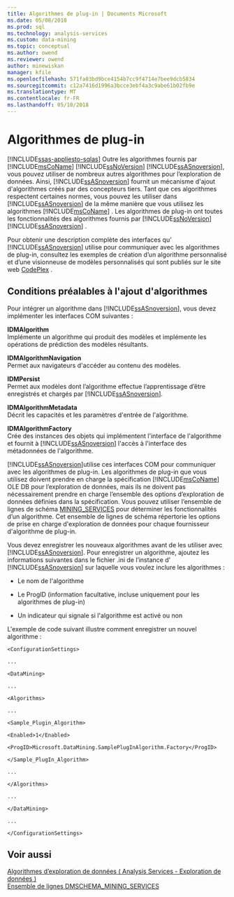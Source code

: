 ```yaml
---
title: Algorithmes de plug-in | Documents Microsoft
ms.date: 05/08/2018
ms.prod: sql
ms.technology: analysis-services
ms.custom: data-mining
ms.topic: conceptual
ms.author: owend
ms.reviewer: owend
author: minewiskan
manager: kfile
ms.openlocfilehash: 571fa03bd9bce4154b7cc9f4714e7bee9dcb5834
ms.sourcegitcommit: c12a7416d1996a3bcce3ebf4a3c9abe61b02fb9e
ms.translationtype: MT
ms.contentlocale: fr-FR
ms.lasthandoff: 05/10/2018
---
```

# <a name="plugin-algorithms"></a>Algorithmes de plug-in
[!INCLUDE[ssas-appliesto-sqlas](../../includes/ssas-appliesto-sqlas.md)]
  Outre les algorithmes fournis par [!INCLUDE[msCoName](../../includes/msconame-md.md)] [!INCLUDE[ssNoVersion](../../includes/ssnoversion-md.md)] [!INCLUDE[ssASnoversion](../../includes/ssasnoversion-md.md)], vous pouvez utiliser de nombreux autres algorithmes pour l’exploration de données. Ainsi, [!INCLUDE[ssASnoversion](../../includes/ssasnoversion-md.md)] fournit un mécanisme d'ajout d'algorithmes créés par des concepteurs tiers. Tant que ces algorithmes respectent certaines normes, vous pouvez les utiliser dans [!INCLUDE[ssASnoversion](../../includes/ssasnoversion-md.md)] de la même manière que vous utilisez les algorithmes [!INCLUDE[msCoName](../../includes/msconame-md.md)] . Les algorithmes de plug-in ont toutes les fonctionnalités des algorithmes fournis par [!INCLUDE[ssNoVersion](../../includes/ssnoversion-md.md)] [!INCLUDE[ssASnoversion](../../includes/ssasnoversion-md.md)] .  
  
 Pour obtenir une description complète des interfaces qu’ [!INCLUDE[ssASnoversion](../../includes/ssasnoversion-md.md)] utilise pour communiquer avec les algorithmes de plug-in, consultez les exemples de création d’un algorithme personnalisé et d’une visionneuse de modèles personnalisés qui sont publiés sur le site web [CodePlex](http://go.microsoft.com/fwlink/?LinkID=87843) .  
  
## <a name="algorithm-requirements"></a>Conditions préalables à l'ajout d'algorithmes  
 Pour intégrer un algorithme dans [!INCLUDE[ssASnoversion](../../includes/ssasnoversion-md.md)], vous devez implémenter les interfaces COM suivantes :  
  
 **IDMAlgorithm**  
 Implémente un algorithme qui produit des modèles et implémente les opérations de prédiction des modèles résultants.  
  
 **IDMAlgorithmNavigation**  
 Permet aux navigateurs d'accéder au contenu des modèles.  
  
 **IDMPersist**  
 Permet aux modèles dont l’algorithme effectue l’apprentissage d’être enregistrés et chargés par [!INCLUDE[ssASnoversion](../../includes/ssasnoversion-md.md)].  
  
 **IDMAlgorithmMetadata**  
 Décrit les capacités et les paramètres d'entrée de l'algorithme.  
  
 **IDMAlgorithmFactory**  
 Crée des instances des objets qui implémentent l'interface de l'algorithme et fournit à [!INCLUDE[ssASnoversion](../../includes/ssasnoversion-md.md)] l'accès à l'interface des métadonnées de l'algorithme.  
  
 [!INCLUDE[ssASnoversion](../../includes/ssasnoversion-md.md)]utilise ces interfaces COM pour communiquer avec les algorithmes de plug-in. Les algorithmes de plug-in que vous utilisez doivent prendre en charge la spécification [!INCLUDE[msCoName](../../includes/msconame-md.md)] OLE DB pour l’exploration de données, mais ils ne doivent pas nécessairement prendre en charge l’ensemble des options d’exploration de données définies dans la spécification. Vous pouvez utiliser l’ensemble de lignes de schéma [MINING_SERVICES](../../analysis-services/schema-rowsets/data-mining/dmschema-mining-services-rowset.md) pour déterminer les fonctionnalités d’un algorithme. Cet ensemble de lignes de schéma répertorie les options de prise en charge d'exploration de données pour chaque fournisseur d'algorithme de plug-in.  
  
 Vous devez enregistrer les nouveaux algorithmes avant de les utiliser avec [!INCLUDE[ssASnoversion](../../includes/ssasnoversion-md.md)]. Pour enregistrer un algorithme, ajoutez les informations suivantes dans le fichier .ini de l’instance d’ [!INCLUDE[ssASnoversion](../../includes/ssasnoversion-md.md)] sur laquelle vous voulez inclure les algorithmes :  
  
-   Le nom de l'algorithme  
  
-   Le ProgID (information facultative, incluse uniquement pour les algorithmes de plug-in)  
  
-   Un indicateur qui signale si l'algorithme est activé ou non  
  
 L'exemple de code suivant illustre comment enregistrer un nouvel algorithme :  
  
 `<ConfigurationSettings>`  
  
 `...`  
  
 `<DataMining>`  
  
 `...`  
  
 `<Algorithms>`  
  
 `...`  
  
 `<Sample_Plugin_Algorithm>`  
  
 `<Enabled>1</Enabled>`  
  
 `<ProgID>Microsoft.DataMining.SamplePlugInAlgorithm.Factory</ProgID>`  
  
 `</Sample_PlugIn_Algorithm>`  
  
 `...`  
  
 `</Algorithms>`  
  
 `...`  
  
 `</DataMining>`  
  
 `...`  
  
 `</ConfigurationSettings>`  
  
## <a name="see-also"></a>Voir aussi  
 [Algorithmes d’exploration de données &#40; Analysis Services - Exploration de données &#41;](../../analysis-services/data-mining/data-mining-algorithms-analysis-services-data-mining.md)   
 [Ensemble de lignes DMSCHEMA_MINING_SERVICES](../../analysis-services/schema-rowsets/data-mining/dmschema-mining-services-rowset.md)  
  
  
